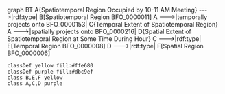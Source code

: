 graph BT
    A{Spatiotemporal Region Occupied by 10-11 AM Meeting} --->|rdf:type| B[Spatiotemporal Region BFO_0000011]
    A --->|temporally projects onto BFO_0000153| C{Temporal Extent of Spatiotemporal Region}
    A --->|spatially projects onto BFO_0000216| D{Spatial Extent of Spatiotemporal Region at Some Time During Hour}
    C --->|rdf:type| E[Temporal Region BFO_0000008]
    D --->|rdf:type| F[Spatial Region BFO_0000006]

    classDef yellow fill:#ffe680
    classDef purple fill:#dbc9ef
    class B,E,F yellow
    class A,C,D purple

